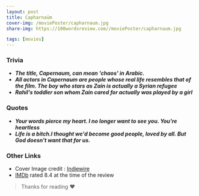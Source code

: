 ```yaml
---
layout: post
title: Capharnaüm
cover-img: /moviePoster/capharnaum.jpg
share-img: https://100wordsreview.com//moviePoster/capharnaum.jpg

tags: [movies]
---
```




### Trivia
* ***The title, Capernaum, can mean 'chaos' in Arabic.***
* ***All actors in Capernaum are people whose real life resembles that of the film. The boy who stars as Zain is actually a Syrian refugee***
* ***Rahil's toddler son whom Zain cared for actually was played by a girl***

### Quotes
* ***Your words pierce my heart. I no longer want to see you. You're heartless***
* ***Life is a bitch.I thought we'd become good people, loved by all. But God doesn't want that for us.*** 

### Other Links
* Cover Image credit : [Indiewire](https://www.indiewire.com/wp-content/uploads/2018/05/1282356_capharnaum-fares-sokhn-e1526626109430.jpg)
* [IMDb](https://www.imdb.com/title/tt8267604/) rated 8.4 at the time of the review



> Thanks for reading ❤
